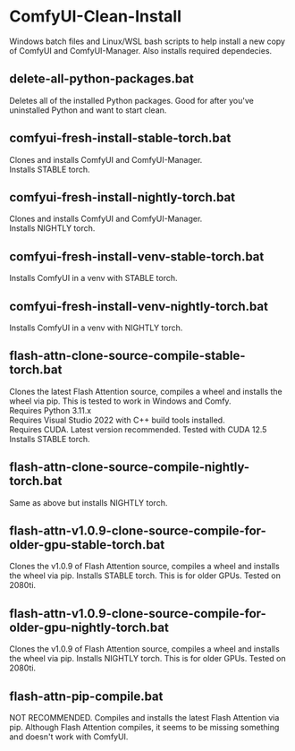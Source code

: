 # ComfyUI-Clean-Install  
Windows batch files and Linux/WSL bash scripts to help install a new copy of ComfyUI and ComfyUI-Manager. Also installs required dependecies.  

## delete-all-python-packages.bat  
Deletes all of the installed Python packages. Good for after you've uninstalled Python and want to start clean.  

## comfyui-fresh-install-stable-torch.bat  
Clones and installs ComfyUI and ComfyUI-Manager.  
Installs STABLE torch.  

## comfyui-fresh-install-nightly-torch.bat  
Clones and installs ComfyUI and ComfyUI-Manager.  
Installs NIGHTLY torch.  

## comfyui-fresh-install-venv-stable-torch.bat  
Installs ComfyUI in a venv with STABLE torch.  

## comfyui-fresh-install-venv-nightly-torch.bat  
Installs ComfyUI in a venv with NIGHTLY torch.  

## flash-attn-clone-source-compile-stable-torch.bat  
Clones the latest Flash Attention source, compiles a wheel and installs the wheel via pip. This is tested to work in Windows and Comfy.    
Requires Python 3.11.x  
Requires Visual Studio 2022 with C++ build tools installed.  
Requires CUDA. Latest version recommended. Tested with CUDA 12.5  
Installs STABLE torch.

## flash-attn-clone-source-compile-nightly-torch.bat  
Same as above but installs NIGHTLY torch.

## flash-attn-v1.0.9-clone-source-compile-for-older-gpu-stable-torch.bat  
Clones the v1.0.9 of Flash Attention source, compiles a wheel and installs the wheel via pip. Installs STABLE torch. This is for older GPUs. Tested on 2080ti.  

## flash-attn-v1.0.9-clone-source-compile-for-older-gpu-nightly-torch.bat  
Clones the v1.0.9 of Flash Attention source, compiles a wheel and installs the wheel via pip. Installs NIGHTLY torch. This is for older GPUs. Tested on 2080ti.  

## flash-attn-pip-compile.bat  
NOT RECOMMENDED. Compiles and installs the latest Flash Attention via pip. Although Flash Attention compiles, it seems to be missing something and doesn't work with ComfyUI.  
